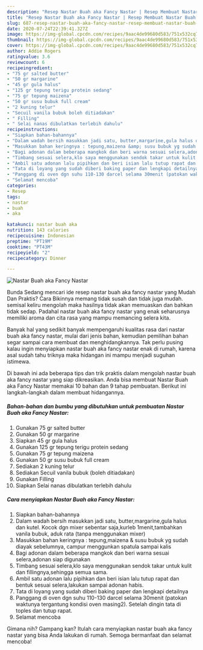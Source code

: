 ```yaml
---
description: "Resep Nastar Buah aka Fancy Nastar | Resep Membuat Nastar Buah aka Fancy Nastar Yang Enak dan Simpel"
title: "Resep Nastar Buah aka Fancy Nastar | Resep Membuat Nastar Buah aka Fancy Nastar Yang Enak dan Simpel"
slug: 687-resep-nastar-buah-aka-fancy-nastar-resep-membuat-nastar-buah-aka-fancy-nastar-yang-enak-dan-simpel
date: 2020-07-24T22:39:41.327Z
image: https://img-global.cpcdn.com/recipes/9aac4de99680d583/751x532cq70/nastar-buah-aka-fancy-nastar-foto-resep-utama.jpg
thumbnail: https://img-global.cpcdn.com/recipes/9aac4de99680d583/751x532cq70/nastar-buah-aka-fancy-nastar-foto-resep-utama.jpg
cover: https://img-global.cpcdn.com/recipes/9aac4de99680d583/751x532cq70/nastar-buah-aka-fancy-nastar-foto-resep-utama.jpg
author: Addie Rogers
ratingvalue: 3.6
reviewcount: 6
recipeingredient:
- "75 gr salted butter"
- "50 gr margarine"
- "45 gr gula halus"
- "125 gr tepung terigu protein sedang"
- "75 gr tepung maizena"
- "50 gr susu bubuk full cream"
- "2 kuning telur"
- "Secuil vanila bubuk boleh ditiadakan"
- " Filling"
- " Selai nanas dibulatkan terlebih dahulu"
recipeinstructions:
- "Siapkan bahan-bahannya"
- "Dalam wadah bersih masukkan jadi satu, butter,margarine,gula halus dan kutel. Kocok dgn mixer sebentar saja,kurleb 1menit,tambahkan vanila bubuk, aduk rata (tanpa menggunakan mixer)"
- "Masukkan bahan keringnya : tepung,maizena &amp; susu bubuk yg sudah diayak sebelumnya, campur menggunkan spatula sampai kalis"
- "Bagi adonan dalam beberapa mangkok dan beri warna sesuai selera,adonan siap digunakan"
- "Timbang sesuai selera,klo saya menggunakan sendok takar untuk kulit dan fillingnya,sehingga semua sama."
- "Ambil satu adonan lalu pipihkan dan beri isian lalu tutup rapat dan bentuk sesuai selera,lakukan sampai adonan habis."
- "Tata di loyang yang sudah diberi baking paper dan lengkapi detailnya"
- "Panggang di oven dgn suhu 110-130 darcel selama 30menit (patokan waktunya tergantung kondisi oven masing2). Setelah dingin tata di toples dan tutup rapat."
- "Selamat mencoba"
categories:
- Resep
tags:
- nastar
- buah
- aka

katakunci: nastar buah aka 
nutrition: 143 calories
recipecuisine: Indonesian
preptime: "PT19M"
cooktime: "PT43M"
recipeyield: "2"
recipecategory: Dinner

---
```



![Nastar Buah aka Fancy Nastar](https://img-global.cpcdn.com/recipes/9aac4de99680d583/751x532cq70/nastar-buah-aka-fancy-nastar-foto-resep-utama.jpg)

Bunda Sedang mencari ide resep nastar buah aka fancy nastar yang Mudah Dan Praktis? Cara Bikinnya memang tidak susah dan tidak juga mudah. semisal keliru mengolah maka hasilnya tidak akan memuaskan dan bahkan tidak sedap. Padahal nastar buah aka fancy nastar yang enak seharusnya memiliki aroma dan cita rasa yang mampu memancing selera kita.



Banyak hal yang sedikit banyak mempengaruhi kualitas rasa dari nastar buah aka fancy nastar, mulai dari jenis bahan, kemudian pemilihan bahan segar sampai cara membuat dan menghidangkannya. Tak perlu pusing kalau ingin menyiapkan nastar buah aka fancy nastar enak di rumah, karena asal sudah tahu triknya maka hidangan ini mampu menjadi suguhan istimewa.


Di bawah ini ada beberapa tips dan trik praktis dalam mengolah nastar buah aka fancy nastar yang siap dikreasikan. Anda bisa membuat Nastar Buah aka Fancy Nastar memakai 10 bahan dan 9 tahap pembuatan. Berikut ini langkah-langkah dalam membuat hidangannya.

<!--inarticleads1-->

##### Bahan-bahan dan bumbu yang dibutuhkan untuk pembuatan Nastar Buah aka Fancy Nastar:

1. Gunakan 75 gr salted butter
1. Gunakan 50 gr margarine
1. Siapkan 45 gr gula halus
1. Gunakan 125 gr tepung terigu protein sedang
1. Gunakan 75 gr tepung maizena
1. Gunakan 50 gr susu bubuk full cream
1. Sediakan 2 kuning telur
1. Sediakan Secuil vanila bubuk (boleh ditiadakan)
1. Gunakan  Filling
1. Siapkan  Selai nanas dibulatkan terlebih dahulu




<!--inarticleads2-->

##### Cara menyiapkan Nastar Buah aka Fancy Nastar:

1. Siapkan bahan-bahannya
1. Dalam wadah bersih masukkan jadi satu, butter,margarine,gula halus dan kutel. Kocok dgn mixer sebentar saja,kurleb 1menit,tambahkan vanila bubuk, aduk rata (tanpa menggunakan mixer)
1. Masukkan bahan keringnya : tepung,maizena &amp; susu bubuk yg sudah diayak sebelumnya, campur menggunkan spatula sampai kalis
1. Bagi adonan dalam beberapa mangkok dan beri warna sesuai selera,adonan siap digunakan
1. Timbang sesuai selera,klo saya menggunakan sendok takar untuk kulit dan fillingnya,sehingga semua sama.
1. Ambil satu adonan lalu pipihkan dan beri isian lalu tutup rapat dan bentuk sesuai selera,lakukan sampai adonan habis.
1. Tata di loyang yang sudah diberi baking paper dan lengkapi detailnya
1. Panggang di oven dgn suhu 110-130 darcel selama 30menit (patokan waktunya tergantung kondisi oven masing2). Setelah dingin tata di toples dan tutup rapat.
1. Selamat mencoba




Gimana nih? Gampang kan? Itulah cara menyiapkan nastar buah aka fancy nastar yang bisa Anda lakukan di rumah. Semoga bermanfaat dan selamat mencoba!
